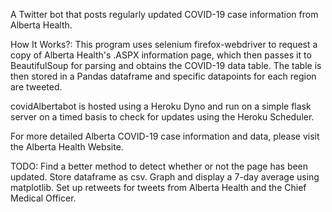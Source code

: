 A Twitter bot that posts regularly updated COVID-19 case information from Alberta Health.

How It Works?:
This program uses selenium firefox-webdriver to request a copy of Alberta Health's .ASPX information page, which then passes it to BeautifulSoup for parsing and obtains the COVID-19 data table. The table is then stored in a Pandas dataframe and specific datapoints for each region are tweeted.

covidAlbertabot is hosted using a Heroku Dyno and run on a simple flask server on a timed basis to check for updates using the Heroku Scheduler.

For more detailed Alberta COVID-19 case information and data, please visit the Alberta Health Website.

TODO:
Find a better method to detect whether or not the page has been updated.
Store dataframe as csv.
Graph and display a 7-day average using matplotlib.
Set up retweets for tweets from Alberta Health and the Chief Medical Officer.
